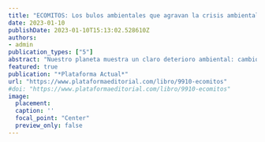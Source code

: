 ```yaml
---
title: "ECOMITOS: Los bulos ambientales que agravan la crisis ambiental global"
date: 2023-01-10
publishDate: 2023-01-10T15:13:02.528610Z
authors: 
- admin
publication_types: ["5"]
abstract: "Nuestro planeta muestra un claro deterioro ambiental: cambio climático, crisis energética, agotamiento del modelo de consumo… Uno de los primeros pasos que debemos dar para revertir esta situación es reconocer y evitar las ecomentiras o ecomitos: las falsas creencias medioambientales que están instaladas en el imaginario popular como la efectividad de las cuotas en las emisiones de CO2, la exaltación de fuentes de energía alternativas que quizá no son todo lo beneficiosas que parecen o un amplio abanico de medidas que tiene más sustento político que científico."
featured: true
publication: "*Plataforma Actual*"
url: "https://www.plataformaeditorial.com/libro/9910-ecomitos"
#doi: "https://www.plataformaeditorial.com/libro/9910-ecomitos"
image:
  placement: 
  caption: ''
  focal_point: "Center"
  preview_only: false
---
```

